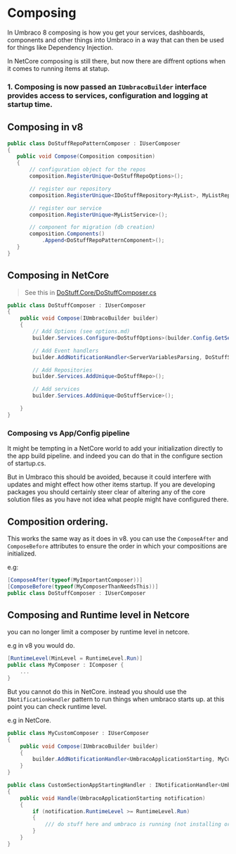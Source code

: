 # Composing
In Umbraco 8 composing is how you get your services, dashboards, components and other things into Umbraco in a way that can then be used for things like Dependency Injection. 

In NetCore composing is still there, but now there are diffrent options when it comes to running items at statup.

### 1. Composing is now passed an `IUmbracoBuilder` interface provides access to services, configuration and logging at startup time. 

## Composing in v8

 ```cs
 public class DoStuffRepoPatternComposer : IUserComposer
{
    public void Compose(Composition composition)
    {
        // configuration object for the repos
        composition.RegisterUnique<DoStuffRepoOptions>();

        // register our repository
        composition.RegisterUnique<IDoStuffRepository<MyList>, MyListRepo>();

        // register our service 
        composition.RegisterUnique<MyListService>();

        // component for migration (db creation)
        composition.Components()
            .Append<DoStuffRepoPatternComponent>();
    }
}
```

## Composing in NetCore
> See this in [DoStuff.Core/DoStuffComposer.cs](../src/DoStuff.Core/DoStuffComposer.cs)

```cs
public class DoStuffComposer : IUserComposer
{
    public void Compose(IUmbracoBuilder builder)
    {
        // Add Options (see options.md)
        builder.Services.Configure<DoStuffOptions>(builder.Config.GetSection(DoStuffOptions.DoStuffSection));

        // Add Event handlers
        builder.AddNotificationHandler<ServerVariablesParsing, DoStuffServerVariablesNotifcationHandler>();

        // Add Repositories
        builder.Services.AddUnique<DoStuffRepo>();

        // Add services
        builder.Services.AddUnique<DoStuffService>();

    }
}
```

### Composing vs App/Config pipeline
It might be tempting in a NetCore world to add your initialization directly to the app build pipeline. and indeed you can do that in the configure section of startup.cs. 

But in Umbraco this should be avoided, because it could interfere with updates and might effect how other items startup. If you are developing packages you should certainly steer clear of altering any of the core solution files as you have not idea what people might have configured there.

## Composition ordering. 
This works the same way as it does in v8. you can use the `ComposeAfter` and `ComposeBefore` attributes to ensure the order in which your compositions are initialized.

e.g:

```cs
[ComposeAfter(typeof(MyImportantComposer))]
[ComposeBefore(typeof(MyComposerThanNeedsThis))]
public class DoStuffComposer : IUserComposer 
```


## Composing and Runtime level in Netcore
you can no longer limit a composer by runtime level in netcore.

e.g in v8 you would do. 
```cs
[RuntimeLevel(MinLevel = RuntimeLevel.Run)]
public class MyComposer : IComposer {
    ...
}
```

But you cannot do this in NetCore. instead you should use the `INotificationHandler` pattern to run things when umbraco starts up. at this point you can check runtime level.

e.g in NetCore.
```cs
public class MyCustomComposer : IUserComposer
{
    public void Compose(IUmbracoBuilder builder)
    {
        builder.AddNotificationHandler<UmbracoApplicationStarting, MyCustomAppStartingHandler>();
    }
}

public class CustomSectionAppStartingHandler : INotificationHandler<UmbracoApplicationStarting>
{
    public void Handle(UmbracoApplicationStarting notification)
    {
        if (notification.RuntimeLevel >= RuntimeLevel.Run) 
        {
            /// do stuff here and umbraco is running (not installing or updating)
        }
    }
}

```

